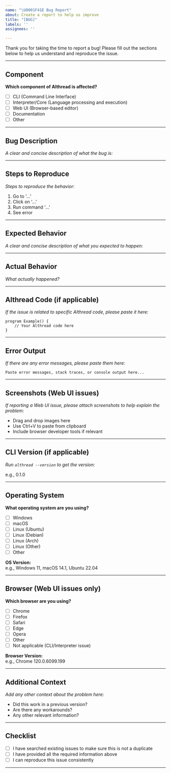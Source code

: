 ```yaml
---
name: "\U0001F41E Bug Report"
about: Create a report to help us improve
title: "[BUG]"
labels: ''
assignees: ''

---
```


Thank you for taking the time to report a bug! Please fill out the sections below to help us understand and reproduce the issue.

---

## Component

**Which component of Althread is affected?**

- [ ] CLI (Command Line Interface)
- [ ] Interpreter/Core (Language processing and execution)
- [ ] Web UI (Browser-based editor)
- [ ] Documentation
- [ ] Other

---

## Bug Description

_A clear and concise description of what the bug is:_

---

## Steps to Reproduce

_Steps to reproduce the behavior:_

1. Go to '...'
2. Click on '...'
3. Run command '...'
4. See error

---

## Expected Behavior

_A clear and concise description of what you expected to happen:_

---

## Actual Behavior

_What actually happened?_

---

## Althread Code (if applicable)

_If the issue is related to specific Althread code, please paste it here:_

```althread
program Example() {
    // Your Althread code here
}
```

---

## Error Output

_If there are any error messages, please paste them here:_

```
Paste error messages, stack traces, or console output here...
```

---

## Screenshots (Web UI issues)

_If reporting a Web UI issue, please attach screenshots to help explain the problem:_

- Drag and drop images here
- Use Ctrl+V to paste from clipboard
- Include browser developer tools if relevant

---

## CLI Version (if applicable)

_Run `althread --version` to get the version:_

e.g., 0.1.0

---

## Operating System

**What operating system are you using?**

- [ ] Windows
- [ ] macOS
- [ ] Linux (Ubuntu)
- [ ] Linux (Debian)
- [ ] Linux (Arch)
- [ ] Linux (Other)
- [ ] Other

**OS Version:**  
e.g., Windows 11, macOS 14.1, Ubuntu 22.04

---

## Browser (Web UI issues only)

**Which browser are you using?**

- [ ] Chrome
- [ ] Firefox
- [ ] Safari
- [ ] Edge
- [ ] Opera
- [ ] Other
- [ ] Not applicable (CLI/Interpreter issue)

**Browser Version:**  
e.g., Chrome 120.0.6099.199

---

## Additional Context

_Add any other context about the problem here:_

- Did this work in a previous version?
- Are there any workarounds?
- Any other relevant information?

---

## Checklist

- [ ] I have searched existing issues to make sure this is not a duplicate
- [ ] I have provided all the required information above
- [ ] I can reproduce this issue consistently

---
